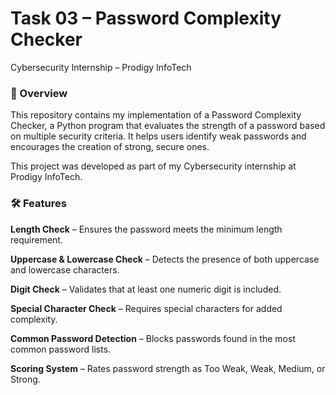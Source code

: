 # Task 03 – Password Complexity Checker

Cybersecurity Internship – Prodigy InfoTech

### 📌 Overview
This repository contains my implementation of a Password Complexity Checker, a Python program that evaluates the strength of a password based on multiple security criteria. It helps users identify weak passwords and encourages the creation of strong, secure ones.

This project was developed as part of my Cybersecurity internship at Prodigy InfoTech.

### 🛠 Features

**Length Check** – Ensures the password meets the minimum length requirement.

**Uppercase & Lowercase Check** – Detects the presence of both uppercase and lowercase characters.

**Digit Check** – Validates that at least one numeric digit is included.

**Special Character Check** – Requires special characters for added complexity.

**Common Password Detection** – Blocks passwords found in the most common password lists.

**Scoring System** – Rates password strength as Too Weak, Weak, Medium, or Strong.
